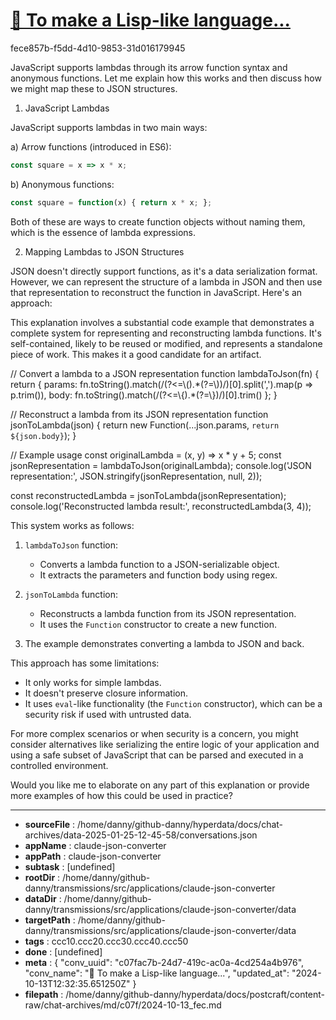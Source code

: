 # [💬  To make a Lisp-like language...](https://claude.ai/chat/c07fac7b-24d7-419c-ac0a-4cd254a4b976)

fece857b-f5dd-4d10-9853-31d016179945

 JavaScript supports lambdas through its arrow function syntax and anonymous functions. Let me explain how this works and then discuss how we might map these to JSON structures.

1. JavaScript Lambdas

JavaScript supports lambdas in two main ways:

a) Arrow functions (introduced in ES6):
```javascript
const square = x => x * x;
```

b) Anonymous functions:
```javascript
const square = function(x) { return x * x; };
```

Both of these are ways to create function objects without naming them, which is the essence of lambda expressions.

2. Mapping Lambdas to JSON Structures

JSON doesn't directly support functions, as it's a data serialization format. However, we can represent the structure of a lambda in JSON and then use that representation to reconstruct the function in JavaScript. Here's an approach:

<antThinking>This explanation involves a substantial code example that demonstrates a complete system for representing and reconstructing lambda functions. It's self-contained, likely to be reused or modified, and represents a standalone piece of work. This makes it a good candidate for an artifact.</antThinking>

<antArtifact identifier="lambda-to-json" type="application/vnd.ant.code" language="javascript" title="Lambda to JSON Converter">
// Convert a lambda to a JSON representation
function lambdaToJson(fn) {
  return {
    params: fn.toString().match(/(?<=\().*(?=\))/)[0].split(',').map(p => p.trim()),
    body: fn.toString().match(/(?<=\{).*(?=\})/)[0].trim()
  };
}

// Reconstruct a lambda from its JSON representation
function jsonToLambda(json) {
  return new Function(...json.params, `return ${json.body}`);
}

// Example usage
const originalLambda = (x, y) => x * y + 5;
const jsonRepresentation = lambdaToJson(originalLambda);
console.log('JSON representation:', JSON.stringify(jsonRepresentation, null, 2));

const reconstructedLambda = jsonToLambda(jsonRepresentation);
console.log('Reconstructed lambda result:', reconstructedLambda(3, 4));
</antArtifact>

This system works as follows:

1. `lambdaToJson` function:
   - Converts a lambda function to a JSON-serializable object.
   - It extracts the parameters and function body using regex.

2. `jsonToLambda` function:
   - Reconstructs a lambda function from its JSON representation.
   - It uses the `Function` constructor to create a new function.

3. The example demonstrates converting a lambda to JSON and back.

This approach has some limitations:
- It only works for simple lambdas.
- It doesn't preserve closure information.
- It uses `eval`-like functionality (the `Function` constructor), which can be a security risk if used with untrusted data.

For more complex scenarios or when security is a concern, you might consider alternatives like serializing the entire logic of your application and using a safe subset of JavaScript that can be parsed and executed in a controlled environment.

Would you like me to elaborate on any part of this explanation or provide more examples of how this could be used in practice?

---

* **sourceFile** : /home/danny/github-danny/hyperdata/docs/chat-archives/data-2025-01-25-12-45-58/conversations.json
* **appName** : claude-json-converter
* **appPath** : claude-json-converter
* **subtask** : [undefined]
* **rootDir** : /home/danny/github-danny/transmissions/src/applications/claude-json-converter
* **dataDir** : /home/danny/github-danny/transmissions/src/applications/claude-json-converter/data
* **targetPath** : /home/danny/github-danny/transmissions/src/applications/claude-json-converter/data
* **tags** : ccc10.ccc20.ccc30.ccc40.ccc50
* **done** : [undefined]
* **meta** : {
  "conv_uuid": "c07fac7b-24d7-419c-ac0a-4cd254a4b976",
  "conv_name": "💬  To make a Lisp-like language...",
  "updated_at": "2024-10-13T12:32:35.651250Z"
}
* **filepath** : /home/danny/github-danny/hyperdata/docs/postcraft/content-raw/chat-archives/md/c07f/2024-10-13_fec.md